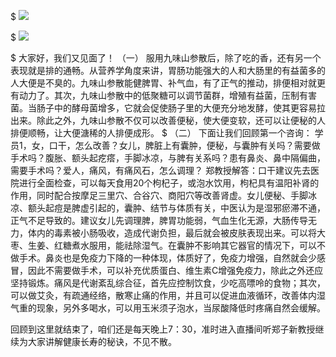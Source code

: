 $
![](https://aki-1258833316.cos.ap-shanghai.myqcloud.com/img/1.jpg)

$
![](https://aki-1258833316.cos.ap-shanghai.myqcloud.com/img/2.jpg)

$
大家好，我们又见面了！
（一）
服用九味山参散后，除了吃的香，还有另一个表现就是排的通畅。从营养学角度来讲，胃肠功能强大的人和大肠里的有益菌多的人大便是不臭的。九味山参散能健脾胃、补气血，有了正气的推动，排便相对就更有动力了。其次，九味山参散中的低聚糖可以调节菌群，增殖有益菌，压制有害菌。当肠子中的酵母菌增多，它就会促使肠子里的大便充分地发酵，使其更容易拉出来。除此之外，九味山参散不仅可以改善便秘，使大便变软，还可以让便秘的人排便顺畅，让大便溏稀的人排便成形。
$
（二）
下面让我们回顾第一个咨询：
学员1，女，口干，怎么改善？女儿，脾脏上有囊肿，便秘，与囊肿有关吗？需要做手术吗？腹胀、额头起疙瘩，手脚冰凉，与脾有关系吗？患有鼻炎、鼻中隔偏曲，需要手术吗？爱人，痛风，有痛风石，怎么调理？
郑教授解答：口干建议先去医院进行全面检查，可以每天食用20个枸杞子，或泡水饮用，枸杞具有温阳补肾的作用，同时配合按摩足三里穴、合谷穴、商阳穴等改善肾虚。女儿便秘、手脚冰凉、额头起痘是脾虚引起的，囊肿、结节与体质有关，中医认为是湿邪瘀滞不通，正气不足导致的。建议女儿先调理脾，脾胃功能弱，气血生化无源，大肠传导无力，体内的毒素被小肠吸收，造成代谢负担，最后就会被皮肤表现出来。可以将大枣、生姜、红糖煮水服用，能祛除湿气。在囊肿不影响其它器官的情况下，可以不做手术。鼻炎也是免疫力下降的一种体现，体质好了，免疫力增强，自然就会少感冒，因此不需要做手术，可以补充优质蛋白、维生素C增强免疫力，除此之外还应坚持锻炼。痛风是代谢紊乱综合征，首先应控制饮食，少吃高嘌呤的食物；其次，可以做艾灸，有疏通经络，散寒止痛的作用，并且可以促进血液循环，改善体内湿气重的现象，另外多喝水，可以用玉米须子泡水，当尿酸降低时疼痛自然会缓解。 

回顾到这里就结束了，咱们还是每天晚上7：30，准时进入直播间听郑子新教授继续为大家讲解健康长寿的秘诀，不见不散。

